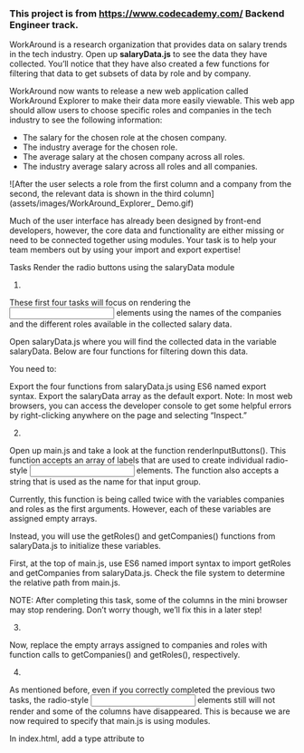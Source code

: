 ### This project is from https://www.codecademy.com/ Backend Engineer track.

WorkAround is a research organization that provides data on salary trends in the tech industry. Open up **salaryData.js** to see the data they have collected. You’ll notice that they have also created a few functions for filtering that data to get subsets of data by role and by company.

WorkAround now wants to release a new web application called WorkAround Explorer to make their data more easily viewable. This web app should allow users to choose specific roles and companies in the tech industry to see the following information:

* The salary for the chosen role at the chosen company.
* The industry average for the chosen role.
* The average salary at the chosen company across all roles.
* The industry average salary across all roles and all companies.

![After the user selects a role from the first column and a company from the second, the relevant data is shown in the third column](assets/images/WorkAround_Explorer_ Demo.gif)

Much of the user interface has already been designed by front-end developers, however, the core data and functionality are either missing or need to be connected together using modules. Your task is to help your team members out by using your import and export expertise!

Tasks
Render the radio buttons using the salaryData module

1.
These first four tasks will focus on rendering the <input> elements using the names of the companies and the different roles available in the collected salary data.

Open salaryData.js where you will find the collected data in the variable salaryData. Below are four functions for filtering down this data.

You need to:

Export the four functions from salaryData.js using ES6 named export syntax.
Export the salaryData array as the default export.
Note: In most web browsers, you can access the developer console to get some helpful errors by right-clicking anywhere on the page and selecting “Inspect.”

2.
Open up main.js and take a look at the function renderInputButtons(). This function accepts an array of labels that are used to create individual radio-style <input> elements. The function also accepts a string that is used as the name for that input group.

Currently, this function is being called twice with the variables companies and roles as the first arguments. However, each of these variables are assigned empty arrays.

Instead, you will use the getRoles() and getCompanies() functions from salaryData.js to initialize these variables.

First, at the top of main.js, use ES6 named import syntax to import getRoles and getCompanies from salaryData.js. Check the file system to determine the relative path from main.js.

NOTE: After completing this task, some of the columns in the mini browser may stop rendering. Don’t worry though, we’ll fix this in a later step!

3.
Now, replace the empty arrays assigned to companies and roles with function calls to getCompanies() and getRoles(), respectively.

4.
As mentioned before, even if you correctly completed the previous two tasks, the radio-style <input> elements still will not render and some of the columns have disappeared. This is because we are now required to specify that main.js is using modules.

In index.html, add a type attribute to <script src='main.js'> with the correct value to indicate that the main.js script is using modules.

After completing this task, all three columns should render again and you should see the radio-style <input> elements rendered in your application!

Create the workAroundModule

5.
Great job! You now have radio-style <input> elements for the different companies and roles represented in the salary dataset. Try selecting a combination of company and role and you’ll see that the data isn’t being calculated. Instead, all four values are showing up as $0.

Open up workAroundModule.js where you will find four functions that each calculate a different data value that we want to display. They are currently incomplete.

To complete these four functions, you will need some data from salaryData.js.

Import the functions getDataByRole() and getDataByCompany() from salaryData.js using named import syntax.
Import salaryData from salaryData.js using the default import syntax.
Note: The reason these functions are in a separate module from salaryData.js is to achieve separation of concerns. salaryData.js is concerned only with providing access to raw data while workAroundModule.js is concerned with digging into the data to find precise values.

6.
Each of the incomplete functions in workAroundModule.js contains an empty array ([]) that needs to be replaced. You will need to use the appropriate imported data/functions from the salaryData.js module to replace these arrays.

7.
As a final step, to make these functions available to main.js, export the four functions using named export syntax.

Calculate and render the data when the user input changes

8.
We are all set up now to use the functions defined in workAroundModule.js to calculate and render the data based on the user’s input selections.

In main.js, import the four functions from workAroundModule.js.

9.
And finally, take a look at updateResults(). This function is called any time the user selects one of the radio input elements.

At the top of the definition of updateResults(), the company and role selected by the user are extracted from the <input> elements. These values can be used in combination with the imported functions from workAroundModule.js to calculate the four variables below:

const averageSalaryByRole = 0;
const averageSalaryByCompany = 0;
const salary = 0;
const industryAverageSalary = 0;

As you can see, they are all assigned to 0 rather than the appropriate calculated data. Replace each 0 with a call to the appropriate imported function from workAroundModule.js using either (or both) company and role as arguments.

Extra Challenge

10.
Congrats! You’ve helped WorkAround build their WorkAround Explorer application using a modular approach. The end result is a well-organized program with clear boundaries for each of its separate concerns.

Often, programmers will create a set of generic “utility” functions that can be applied to any program, regardless of the context. In this case, it would be useful to have a function that can properly format a number, like so:

const result = formatNumber(1234567.89);
// result = "1,234,567.89"

As an extra challenge:

Create a new file in the modules/ directory called utilities.js.
Define and export a function in utilities.js called formatNumber(). This function should have a number parameter and should return a string representation of that number value with a comma (,) character between every 3rd digit.
Import this function into main.js and use it to format the four data values rendered to the screen.
